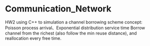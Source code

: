 # Communication_Network
HW2 using C++ to simulation a channel borrowing scheme
concept: 
Poisson process arrival、Exponential distribution service time
Borrow channel from the richest (also follow the min reuse distance), and reallocation every free time.
